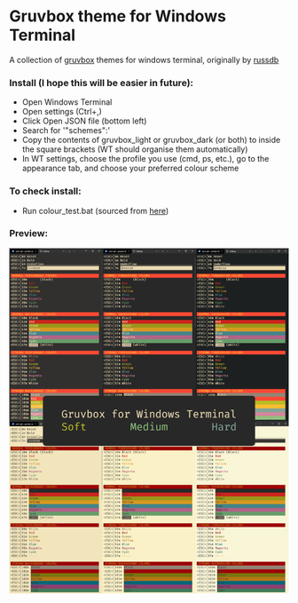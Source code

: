 # Gruvbox theme for Windows Terminal
A collection of [gruvbox](https://github.com/gruvbox-community/gruvbox) themes for windows terminal, originally by [russdb](https://github.com/russdb/gruvbox-windows-terminal)

### Install  (I hope this will be easier in future):

 * Open Windows Terminal
 * Open settings (Ctrl+,)
 * Click Open JSON file (bottom left)
 * Search for '"schemes":'
 * Copy the contents of gruvbox_light or gruvbox_dark (or both) to inside the square brackets (WT should organise them automatically)
 * In WT settings, choose the profile you use (cmd, ps, etc.), go to the appearance tab, and choose your preferred colour scheme

### To check install:

* Run colour_test.bat (sourced from [here](https://gist.githubusercontent.com/mlocati/fdabcaeb8071d5c75a2d51712db24011/raw/b710612d6320df7e146508094e84b92b34c77d48/win10colors.cmd))

### Preview:

![](./preview.png)

